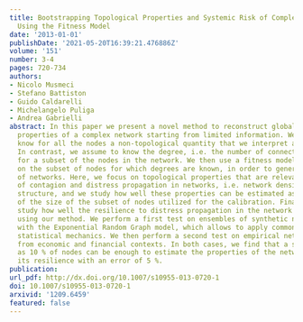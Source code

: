 ```yaml
---
title: Bootstrapping Topological Properties and Systemic Risk of Complex Networks
  Using the Fitness Model
date: '2013-01-01'
publishDate: '2021-05-20T16:39:21.476886Z'
volume: '151'
number: 3-4
pages: 720-734
authors:
- Nicolo Musmeci
- Stefano Battiston
- Guido Caldarelli
- Michelangelo Puliga
- Andrea Gabrielli
abstract: In this paper we present a novel method to reconstruct global topological
  properties of a complex network starting from limited information. We assume to
  know for all the nodes a non-topological quantity that we interpret as fitness.
  In contrast, we assume to know the degree, i.e. the number of connections, only
  for a subset of the nodes in the network. We then use a fitness model, calibrated
  on the subset of nodes for which degrees are known, in order to generate ensembles
  of networks. Here, we focus on topological properties that are relevant for processes
  of contagion and distress propagation in networks, i.e. network density and k-core
  structure, and we study how well these properties can be estimated as a function
  of the size of the subset of nodes utilized for the calibration. Finally, we also
  study how well the resilience to distress propagation in the network can be estimated
  using our method. We perform a first test on ensembles of synthetic networks generated
  with the Exponential Random Graph model, which allows to apply common tools from
  statistical mechanics. We then perform a second test on empirical networks taken
  from economic and financial contexts. In both cases, we find that a subset as small
  as 10 % of nodes can be enough to estimate the properties of the network along with
  its resilience with an error of 5 %.
publication:
url_pdf: http://dx.doi.org/10.1007/s10955-013-0720-1
doi: 10.1007/s10955-013-0720-1
arxivid: '1209.6459'
featured: false
---
```

